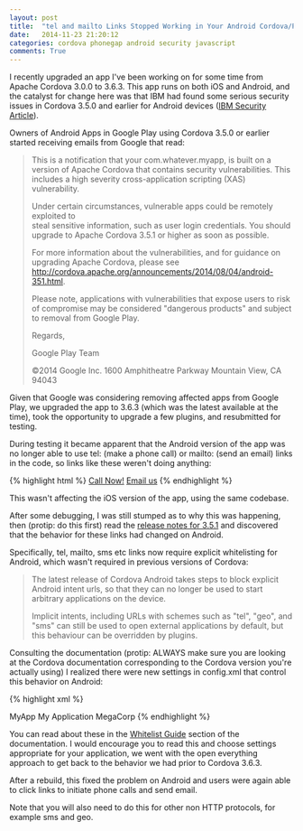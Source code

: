 ```yaml
---
layout: post
title:  "tel and mailto Links Stopped Working in Your Android Cordova/PhoneGap App?"
date:   2014-11-23 21:20:12
categories: cordova phonegap android security javascript
comments: True
---
```

I recently upgraded an app I've been working on for some time from Apache 
Cordova 3.0.0 to 3.6.3.  This app runs on both iOS and Android, and the 
catalyst for change here was that IBM had found some serious security issues 
in Cordova 3.5.0 and earlier for Android devices ([IBM Security Article](http://securityintelligence.com/apache-cordova-phonegap-vulnerability-android-banking-apps/#.VHKKwZPF8kM)).

Owners of Android Apps in Google Play using Cordova 3.5.0 or earlier started 
receiving emails from Google that read:

> This is a notification that your com.whatever.myapp, is built on a version of 
> Apache Cordova that contains security vulnerabilities. This includes a high 
> severity cross-application scripting (XAS) vulnerability. 
>
> Under certain circumstances, vulnerable apps could be remotely exploited to  
> steal sensitive information, such as user login credentials. You should 
> upgrade to Apache Cordova 3.5.1 or higher as soon as possible. 
>
> For more information about the vulnerabilities, and for guidance on 
> upgrading Apache Cordova, please see http://cordova.apache.org/announcements/2014/08/04/android-351.html. 
>
> Please note, applications with vulnerabilities that expose users to risk of 
> compromise may be considered "dangerous products" and subject to removal from
> Google Play. 
>
> Regards, 
>
> Google Play Team 
>
> ©2014 Google Inc. 1600 Amphitheatre Parkway Mountain View, CA 94043

Given that Google was considering removing affected apps from Google Play, we 
upgraded the app to 3.6.3 (which was the latest available at the time), took 
the opportunity to upgrade a few plugins, and resubmitted for testing.

During testing it became apparent that the Android version of the app was no 
longer able to use tel: (make a phone call) or mailto: (send an email) links 
in the code, so links like these weren't doing anything:

{% highlight html %}
<a href="tel:18001234567">Call Now!</a>
<a href="mailto:sales@megacorp.com">Email us</a>
{% endhighlight %}

This wasn't affecting the iOS version of the app, using the same codebase. 

After some debugging, I was still stumped as to why this was happening, then 
(protip: do this first) read the [release notes for 3.5.1](http://cordova.apache.org/announcements/2014/08/04/android-351.html) and discovered that the behavior for these links had changed on Android.

Specifically, tel, mailto, sms etc links now require explicit whitelisting for 
Android, which wasn't required in previous versions of Cordova:

> The latest release of Cordova Android takes steps to block explicit Android 
> intent urls, so that they can no longer be used to start arbitrary 
> applications on the device.
>
> Implicit intents, including URLs with schemes such as "tel", "geo", and "sms"
> can still be used to open external applications by default, but this 
> behaviour can be overridden by plugins.

Consulting the documentation (protip: ALWAYS make sure you are looking at 
the Cordova documentation corresponding to the Cordova version you're 
actually using) I realized there were new settings in config.xml that control 
this behavior on Android:

{% highlight xml %}
<?xml version='1.0' encoding='utf-8'?>
<widget id="com.whatever.myapp" version="0.0.1" 
        xmlns="http://www.w3.org/ns/widgets" 
        xmlns:cdv="http://cordova.apache.org/ns/1.0">
    <name>MyApp</name>
    <description>My Application</description>
    <author email="me@megacorp.com" href="http://myapp.megacorp.com">
        MegaCorp
    </author>
    <content src="index.html" />
    <!-- This now applies only to HTTP and HTTPS on Android -->
    <access origin="*" />
    <!-- These are needed in Cordova 3.6 and newer for Android -->
    <access origin="mailto:*" launch-external="yes"/>
    <access origin="tel:*" launch-external="yes"/>
</widget>
{% endhighlight %}

You can read about these in the [Whitelist Guide](http://cordova.apache.org/docs/en/3.6.0/guide_appdev_whitelist_index.md.html#Whitelist%20Guide) section of the documentation.  I would encourage you to read this and 
choose settings appropriate for your application, we went with the open 
everything approach to get back to the behavior we had prior to Cordova 3.6.3.

After a rebuild, this fixed the problem on Android and users were again able 
to click links to initiate phone calls and send email.

Note that you will also need to do this for other non HTTP protocols, for example sms and geo.






